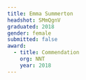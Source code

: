 ```yaml
---
title: Emma Summerton
headshot: SMmQgnV 
graduated: 2018
gender: female
submitted: false
award:
  - title: Commendation
    org: NNT
    year: 2018
---
```

